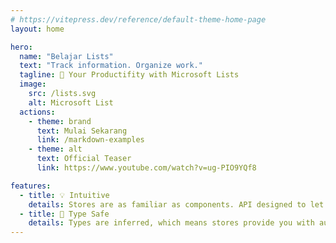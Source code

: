 ```yaml
---
# https://vitepress.dev/reference/default-theme-home-page
layout: home

hero:
  name: "Belajar Lists"
  text: "Track information. Organize work."
  tagline: 🚀 Your Productifity with Microsoft Lists
  image:
    src: /lists.svg
    alt: Microsoft List
  actions:
    - theme: brand
      text: Mulai Sekarang
      link: /markdown-examples
    - theme: alt
      text: Official Teaser
      link: https://www.youtube.com/watch?v=ug-PIO9YQf8

features:
  - title: 💡 Intuitive
    details: Stores are as familiar as components. API designed to let you write well organized stores.
  - title: 🔑 Type Safe
    details: Types are inferred, which means stores provide you with autocompletion even in JavaScript!
---
```


